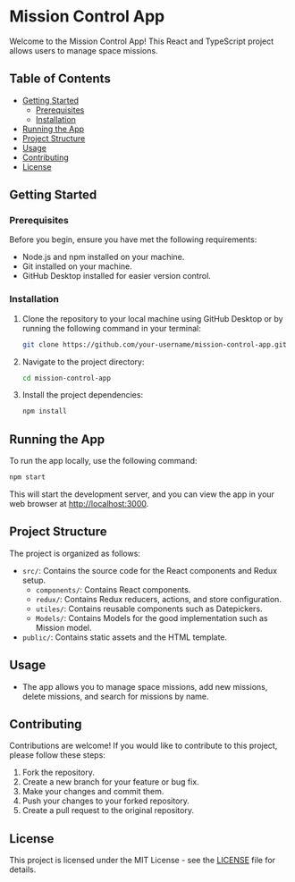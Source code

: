 # Mission Control App

Welcome to the Mission Control App! This React and TypeScript project allows users to manage space missions.

## Table of Contents

- [Getting Started](#getting-started)
  - [Prerequisites](#prerequisites)
  - [Installation](#installation)
- [Running the App](#running-the-app)
- [Project Structure](#project-structure)
- [Usage](#usage)
- [Contributing](#contributing)
- [License](#license)

## Getting Started

### Prerequisites

Before you begin, ensure you have met the following requirements:

- Node.js and npm installed on your machine.
- Git installed on your machine.
- GitHub Desktop installed for easier version control.

### Installation

1. Clone the repository to your local machine using GitHub Desktop or by running the following command in your terminal:

   ```bash
   git clone https://github.com/your-username/mission-control-app.git
   ```

2. Navigate to the project directory:

   ```bash
   cd mission-control-app
   ```

3. Install the project dependencies:

   ```bash
   npm install
   ```

## Running the App

To run the app locally, use the following command:

```bash
npm start
```

This will start the development server, and you can view the app in your web browser at [http://localhost:3000](http://localhost:3000).

## Project Structure

The project is organized as follows:

- `src/`: Contains the source code for the React components and Redux setup.
  - `components/`: Contains React components.
  - `redux/`: Contains Redux reducers, actions, and store configuration.
  - `utiles/`: Contains reusable components such as Datepickers.
  - `Models/`: Contains Models for the good implementation such as Mission model.
- `public/`: Contains static assets and the HTML template.

## Usage

- The app allows you to manage space missions, add new missions, delete missions, and search for missions by name.

## Contributing

Contributions are welcome! If you would like to contribute to this project, please follow these steps:

1. Fork the repository.
2. Create a new branch for your feature or bug fix.
3. Make your changes and commit them.
4. Push your changes to your forked repository.
5. Create a pull request to the original repository.

## License

This project is licensed under the MIT License - see the [LICENSE](LICENSE) file for details.
```